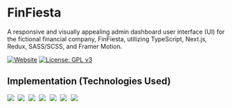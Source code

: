 # FinFiesta
A responsive and visually appealing admin dashboard user interface (UI) for the fictional financial company, FinFiesta, utilizing TypeScript, Next.js, Redux, SASS/SCSS, and Framer Motion.

[![Website](https://img.shields.io/website-up-down-blue-red/http/monip.org.svg)](https://admin-dashboard-bolaghaly.vercel.app/)
[![License: GPL v3](https://img.shields.io/badge/License-GPLv3-blue.svg)](https://github.com/BolaGhaly/Admin-Dashboard/blob/main/LICENSE)

## Implementation (Technologies Used)
<kbd> <img src="https://img.shields.io/badge/TypeScript-007ACC?style=for-the-badge&logo=typescript&logoColor=white" /> </kbd>
<kbd> <img src="https://img.shields.io/badge/Next-black?style=for-the-badge&logo=next.js&logoColor=white" /> </kbd>
<kbd> <img src="https://img.shields.io/badge/redux-%23593d88.svg?style=for-the-badge&logo=redux&logoColor=white" /> </kbd>
<kbd> <img src="https://img.shields.io/badge/SCSS-D1649B.svg?style=for-the-badge&logo=SASS&logoColor=white" /> </kbd>
<kbd> <img src="https://img.shields.io/badge/Motion-1A1A1A?style=for-the-badge&logo=framer&logoColor=white" /> </kbd>
<kbd> <img src="https://img.shields.io/badge/figma-F14D1B.svg?style=for-the-badge&logo=figma&logoColor=white" /> </kbd>
<kbd> <img src="https://img.shields.io/badge/Vercel-black.svg?style=for-the-badge&logo=vercel&logoColor=white" /> </kbd>
